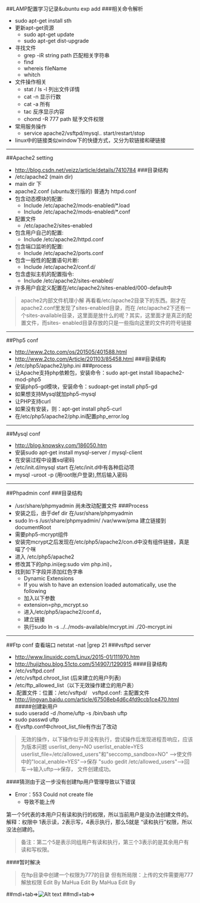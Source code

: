 ##LAMP配置学习记录&ubuntu exp add
###相关命令解析
* sudo apt-get install sth
* 更新apt-get资源
    - sudo apt-get update
    - sudo apt-get dist-upgrade
* 寻找文件
    - grep -iR string path 匹配相关字符串
    - find
    - whereis fileName
    - whitch
* 文件操作相关
    - stat / ls -l 列出文件详情
    - cat -n 显示行数
    - cat -a 所有
    - tac 反序显示内容
    - chomd -R 777 path 赋予文件权限
* 常用服务操作
    - service apache2/vsftpd/mysql.. start/restart/stop
* linux中的链接类似window下的快捷方式，又分为软链接和硬链接

---
##Apache2 setting
* http://blog.csdn.net/veizz/article/details/7410784
###目录结构
* /etc/apache2 (main dir)
* main dir 下
* apache2.conf (ubuntu发行版的) 普通为 httpd.conf
* 包含动态模块的配置:
    - Include /etc/apache2/mods-enabled/*.load
    - Include /etc/apache2/mods-enabled/*.conf
* 配置文件
    - /etc/apache2/sites-enabled
* 包含用户自己的配置:
    - Include /etc/apache2/httpd.conf
* 包含端口监听的配置:
    - Include /etc/apache2/ports.conf
* 包含一般性的配置语句片断:
    - Include /etc/apache2/conf.d/
* 包含虚拟主机的配置指令:
    - Include /etc/apache2/sites-enabled/
* 许多用户自定义配置在/etc/apache2/sites-enabled/000-default中

> apache2内部文件机理小解
再看看/etc/apache2目录下的东西。刚才在apache2.conf里发现了sites-enabled目录，而在 /etc/apache2下还有一个sites-available目录，这里面是放什么的呢？其实，这里面才是真正的配置文件，而sites- enabled目录存放的只是一些指向这里的文件的符号链接
---
##Php5 conf
* http://www.2cto.com/os/201505/401588.html
* http://www.2cto.com/Article/201103/85458.html
###目录结构
* /etc/php5/apache2/php.ini
###process
* 让Apache支持php依赖包，安装命令：sudo apt-get install libapache2-mod-php5
* 安装php5-gd模块，安装命令：sudoapt-get install php5-gd
* 如果想支持Mysql就加php5-mysql
* 让PHP支持curl
* 如果没有安装，则：apt-get install php5-curl
* 在/etc/php5/apache2/php.ini配置php_error.log

---
##Mysql conf
* http://blog.knowsky.com/186050.htm</a></h2>
* 安装sudo apt-get install mysql-server / mysql-client
* 在安装过程中设置sql密码
* /etc/init.d/mysql start 在/etc/init.d中有各种启动项
* mysql -uroot -p (用root账户登录),然后输入密码

---
##Phpadmin conf
###目录结构
* /usr/share/phpmyadmin 尚未改动配置文件
###Process
* 安装之后，由于def dir 在/usr/share/phpmyadmin
* sudo ln-s /usr/share/phpmyadmin/ /var/www/pma 建立链接到documentRoot
* 需要php5-mcrypt组件
* 安装完mcrypt之后发现在/etc/php5/apache2/con.d中没有组件链接，真是喵了个咪
* 进入 /etc/php5/apache2
* 修改其下的php.ini(eg:sudo vim php.ini)，
* 找到如下字段并添加红色字串
    - Dynamic Extensions
    - If you wish to have an extension loaded automatically, use the following
    - 加入以下参数
    - extension=php_mcrypt.so
    - 进入/etc/php5/apache2/conf.d，
    - 建立链接
    - 执行sudo ln -s ../../mods-available/mcrypt.ini ./20-mcrypt.ini

---
##Ftp conf
查看端口
netstat -nat |grep 21
###vsftpd server
* http://www.linuxidc.com/Linux/2015-01/111970.htm
* http://hujizhou.blog.51cto.com/514907/1290915
####目录结构
* /etc/vsftpd.conf
* /etc/vsftpd.chroot_list (后来建立的用户列表)
* /etc/ftp_allowed_list（以下无效操作建立的用户表）
* .配置文件：位置：/etc/vsftpd/　vsftpd.conf: 主配置文件
* http://jingyan.baidu.com/article/67508eb4d6c4fd9ccb1ce470.html</a></h3>
#####创建新用户
* sudo useradd -d /home/uftp -s /bin/bash uftp
* sudo passwd uftp
* 在vsftp.conf中chroot_list_file有作出了改动

> 无效的操作，以下操作似乎并没有执行，尝试操作后发现进程吾响应，应该为版本问题
userlist_deny=NO userlist_enable=YES
userlist_file=/etc/allowed_users"和"seccomp_sandbox=NO"
-->使文件中的"local_enable=YES"-->保存
"sudo gedit /etc/allowed_users"-->回车-->输入uftp-->保存， 文件创建成功。

####猜测由于这一步没有创建ftp用户管理导致以下错误
* Error：553 Could not create file
    - 导致不能上传
 
第一个5代表的本用户只有读和执行的权限，所以当前用户是没办法创建文件的。 解释：权限中 1表示读，2表示写，4表示执行，那么5就是 “读和执行”权限，所以没法创建的。

> 备注：第二个5是表示同组用户有读和执行，第三个3表示的是其余用户有读和写权限。

####暂时解决
> 在ftp目录中创建一个权限为777的目录
但有所局限：上传的文件需要用777解放权限 Edit By MaHua Edit By MaHua Edit By 

##mdi+tab=>![Alt text](/path/to/img.jpg "Optional title")
##mdl+tab=>[](link)